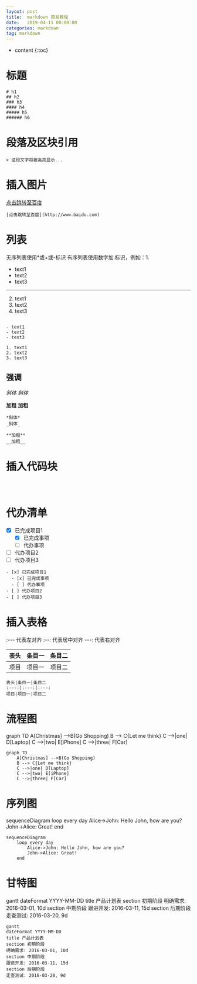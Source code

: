```yaml
---
layout: post
title:  markdown 简易教程
date:   2019-04-11 00:00:00 
categories: markdown
tag: markdown
---
```


* content
{:toc}

# 标题
```
# h1
## h2
### h3
#### h4
##### h5
###### h6
```

# 段落及区块引用
```
> 这段文字将被高亮显示...
```

# 插入图片
[点击跳转至百度](http://www.baidu.com)

```
[点击跳转至百度](http://www.baidu.com)
```

# 列表

无序列表使用*或+或-标识
有序列表使用数字加.标识，例如：1.

- text1
- text2
- text3
---
2. text1
3. text2
4. text3


```

- text1
- text2
- text3

1. text1
2. text2
3. text3
```

## 强调

*斜体*
_斜体_

**加粗**
__加粗__

```
*斜体*
_斜体_

**加粗**
__加粗__
```

# 插入代码块
>```
>```

```
```
```
```

# 代办清单
- [x] 已完成项目1
  - [x] 已完成事项
  - [ ] 代办事项
- [ ] 代办项目2
- [ ] 代办项目3

```
- [x] 已完成项目1
  - [x] 已完成事项
  - [ ] 代办事项
- [ ] 代办项目2
- [ ] 代办项目3
```

# 插入表格
:--- 代表左对齐
:--: 代表居中对齐
---: 代表右对齐

表头|条目一|条目二
:---:|:---:|:---:
项目|项目一|项目二

```
表头|条目一|条目二
:---:|:---:|:---:
项目|项目一|项目二
```

# 流程图

graph TD
    A[Christmas] -->B(Go Shopping)
    B --> C{Let me think}
    C -->|one| D[Laptop]
    C -->|two| E[iPhone]
    C -->|three| F[Car]

```
graph TD
    A[Christmas] -->B(Go Shopping)
    B --> C{Let me think}
    C -->|one| D[Laptop]
    C -->|two| E[iPhone]
    C -->|three| F[Car]
```

# 序列图
sequenceDiagram
    loop every day
        Alice->John: Hello John, how are you?
        John->Alice: Great!
    end

```
sequenceDiagram
    loop every day
        Alice->John: Hello John, how are you?
        John->Alice: Great!
    end
```
# 甘特图
gantt
dateFormat YYYY-MM-DD
title 产品计划表
section 初期阶段
明确需求: 2016-03-01, 10d
section 中期阶段
跟进开发: 2016-03-11, 15d
section 后期阶段
走查测试: 2016-03-20, 9d

```
gantt
dateFormat YYYY-MM-DD
title 产品计划表
section 初期阶段
明确需求: 2016-03-01, 10d
section 中期阶段
跟进开发: 2016-03-11, 15d
section 后期阶段
走查测试: 2016-03-20, 9d

```